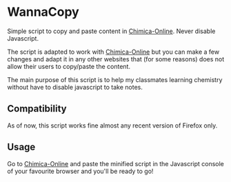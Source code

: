 # WannaCopy

Simple script to copy and paste content in [Chimica-Online](http://www.chimica-online.it). Never disable Javascript.

The script is adapted to work with [Chimica-Online](http://www.chimica-online.it) but you can make a few changes and adapt it in any other websites that (for some reasons) does not allow their users to copy/paste the content.

The main purpose of this script is to help my classmates learning chemistry without have to disable javascript to take notes.

## Compatibility

As of now, this script works fine almost any recent version of Firefox only.

## Usage

Go to [Chimica-Online](http://www.chimica-online.it) and paste the minified script in the Javascript console of your favourite browser and you'll be ready to go!
